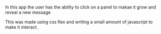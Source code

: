 In this app the user has the ability to click on a panel to makae it grow and reveal a new message

This was made using css flex and writing a small amount of javascript to make it interact.